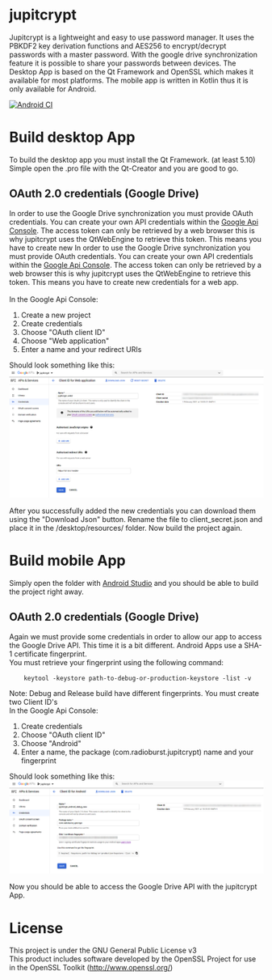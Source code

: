 # jupitcrypt
Jupitcrypt is a lightweight and easy to use password manager. It uses the PBKDF2 key derivation functions and AES256 to encrypt/decrypt passwords with a master password. With the google drive synchronization feature it is possible to share your passwords between devices. The Desktop App is based on the Qt Framework and OpenSSL which makes it available for most platforms. 
The mobile app is written in Kotlin thus it is only available for Android. <br>

[![Android CI](https://github.com/radioburst/jupitcrypt/actions/workflows/android.yml/badge.svg)](https://github.com/radioburst/jupitcrypt/actions/workflows/android.yml)

# Build desktop App
To build the desktop app you must install the Qt Framework. (at least 5.10)
Simple open the .pro file with the Qt-Creator and you are good to go.

## OAuth 2.0 credentials (Google Drive)
In order to use the Google Drive synchronization you must provide OAuth credentials. You can create your own API credentials within the [Google Api Console](https://console.developers.google.com/). The access token can only be retrieved by a web browser this is why jupitcrypt uses the QtWebEngine to retrieve this token. This means you have to create new In order to use the Google Drive synchronization you must provide OAuth credentials. You can create your own API credentials within the [Google Api Console](https://console.developers.google.com/). The access token can only be retrieved by a web browser this is why jupitcrypt uses the QtWebEngine to retrieve this token. This means you have to create new credentials for a web app. <br>
<br>
In the Google Api Console:
1. Create a new project
2. Create credentials
3. Choose "OAuth client ID"
4. Choose "Web application"
5. Enter a name and your redirect URIs

Should look something like this:
![api_console_web](api_console_web.png?raw=true)

After you successfully added the new credentials you can download them using the "Download Json" button.
Rename the file to client_secret.json and place it in the /desktop/resources/ folder. Now build the project again.

# Build mobile App
Simply open the folder with [Android Studio](https://developer.android.com/studio) and you should be able to build the project right away.

## OAuth 2.0 credentials (Google Drive)
Again we must provide some credentials in order to allow our app to access the Google Drive API.
This time it is a bit different. Android Apps use a SHA-1 certificate fingerprint. <br>
You must retrieve your fingerprint using the following command:

        keytool -keystore path-to-debug-or-production-keystore -list -v

Note: Debug and Release build have different fingerprints. You must create two Client ID's
<br>
In the Google Api Console:
1. Create credentials
2. Choose "OAuth client ID"
3. Choose "Android"
4. Enter a name, the package (com.radioburst.jupitcrypt) name and your fingerprint

Should look something like this:
![api_console_android](api_console_android.png?raw=true)

Now you should be able to access the Google Drive API with the jupitcrypt App.

# License
This project is under the GNU General Public License v3 <br>
This product includes software developed by the OpenSSL Project for use in the OpenSSL Toolkit (http://www.openssl.org/)

